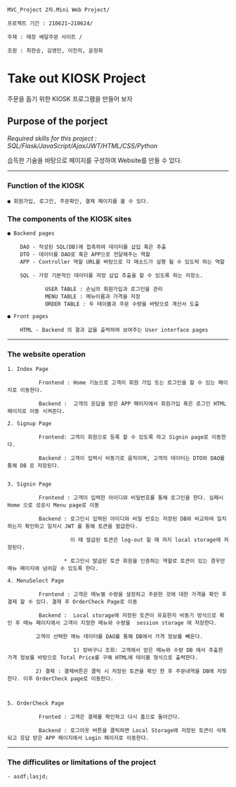                                                                                               MVC_Project 2차.Mini Web Project/ 
                                                                                              프로젝트 기간 : 210621~210624/ 
                                                                                              주제 : 매장 배달주문 사이트 /
                                                                                              조원 : 최한승, 김영민, 이진의, 윤정화


# Take out KIOSK Project 
주문을 돕기 위한 KIOSK 프로그램을 만들어 보자  

## Purpose of the porject 
   *Required skills for this project : SQL/Flask/JavaScript/Ajax/JWT/HTML/CSS/Python*  
   
   습득한 기술을 바탕으로 페이지를 구성하여 Website를 만들 수 있다.

****
### Function of the KIOSK 
    ● 회원가입, 로그인, 주문확인, 결제 페이지를 볼 수 있다. 
	
### The components of the KIOSK sites
  

    ● Backend pages

        DAO - 작성된 SQL(DB)에 접촉하여 데이터를 삽입 혹은 추출 
        DTO - 데이터를 DAO로 혹은 APP으로 전달해주는 역할 
        APP - Controller 역할 URL를 바탕으로 각 메소드가 실행 될 수 있도락 하는 역할 

        SQL - 가장 기본적인 데이터를 저장 삽입 추출을 할 수 있도록 하는 저장소. 
                
                USER TABLE : 손님의 회원가입과 로그인을 관리 
                MENU TABLE : 메뉴이름과 가격을 저장 
                ORDER TABLE : 두 테이블과 주문 수량을 바탕으로 계산서 도출
                
    ● Front pages

        HTML - Backend 의 결과 값을 출력하여 보여주는 User interface pages           
            
****

### The website operation  

    1. Index Page

              Frontend : Home 기능으로 고객이 회원 가입 또는 로그인을 할 수 있는 페이지로 이동한다.

              Backend :  고객의 응답을 받은 APP 페이지에서 회원가입 혹은 로그인 HTML 페이지로 이동 시켜준다. 

    2. Signup Page 

              Frontend: 고객이 회원으로 등록 할 수 있도록 하고 Signin page로 이동한다. 

              Backend : 고객이 입력시 비동기로 움직이며, 고객의 데이터는 DTO와 DAO를 통해 DB 로 저장된다.


    3. Signin Page

              Frontend : 고객이 입력한 아이디와 비밀번호를 통해 로그인을 한다. 실패시 Home 으로 성공시 Menu page로 이동 

              Backend : 로그인시 입력된 아이디와 비밀 번호는 저장된 DB와 비교하여 일치하는지 확인하고 일치시 JWT 를 통해 토큰을 발급한다.
                      
                        이 때 발급된 토큰은 log-out 할 때 까지 local storage에 저장된다. 
                      
                      * 로그인시 발급된 토큰 회원을 인증하는 역할로 토큰이 있는 경우만 메뉴 페이지에 넘어갈 수 있도록 한다.  

    4. MenuSelect Page 

              Frontend : 고객은 메뉴별 수량을 설정하고 주문한 것에 대한 가격을 확인 후 결제 할 수 있다. 결제 후 OrderCheck Page로 이동 

              Backend :  Local storage에 저장된 토큰이 유효한지 비동기 방식으로 확인 후 메뉴 페이지에서 고객이 지정한 메뉴와 수량을  session storage 에 저장한다.
	      		
			 고객이 선택한 메뉴 데이터를 DAO를 통해 DB에서 가격 정보를 빼온다. 
                      
                         1) 장바구니 조회: 고객에서 얻은 메뉴와 수량 DB 에서 추출한 가격 정보를 바탕으로 Total Price를 구해 HTML에 테이블 형식으로 출력한다. 
			 
			 2) 결제 : 결제버튼은 클릭 시 저장된 토큰을 확인 한 후 주문내역을 DB에 저장한다. 이후 OrderCheck page로 이동한다.
			 


    5. OrderCheck Page 

              Fronted : 고객은 결제를 확인하고 다시 홈으로 돌아간다.

              Backend : 로그아웃 버튼을 클릭하면 Local Storage에 저장된 토큰이 삭제 되고 응답 받은 APP 페이지에서 Login 페이지로 이동한다. 
*****
### The difficulites or limitations of the project

    - asdf;lasjd;
